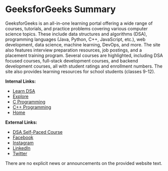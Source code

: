 # GeeksforGeeks Summary

GeeksforGeeks is an all-in-one learning portal offering a wide range of courses, tutorials, and practice problems covering various computer science topics.  These include data structures and algorithms (DSA), programming languages (Java, Python, C++, JavaScript, etc.), web development, data science, machine learning, DevOps, and more.  The site also features interview preparation resources, job postings, and a placement training program.  Several courses are highlighted, including DSA focused courses, full-stack development courses, and backend development courses, all with student ratings and enrollment numbers.  The site also provides learning resources for school students (classes 9-12).


**Internal Links:**
- [Learn DSA](https://www.geeksforgeeks.org/learn-data-structures-and-algorithms-dsa-tutorial/)
- [Explore](https://www.geeksforgeeks.org/explore)
- [C Programming](https://www.geeksforgeeks.org/c-programming-language/)
- [C++ Programming](https://www.geeksforgeeks.org/c-plus-plus/)
- [Home](https://www.geeksforgeeks.org/)


**External Links:**
- [DSA Self-Paced Course](https://practice.geeksforgeeks.org/courses/dsa-self-paced)
- [Facebook](https://www.facebook.com/geeksforgeeks.org/)
- [Instagram](https://www.instagram.com/geeks_for_geeks/)
- [LinkedIn](https://in.linkedin.com/company/geeksforgeeks)
- [Twitter](https://twitter.com/geeksforgeeks)

There are no explicit news or announcements on the provided website text.
